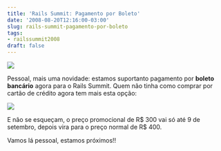 ```yaml
---
title: 'Rails Summit: Pagamento por Boleto'
date: '2008-08-20T12:16:00-03:00'
slug: rails-summit-pagamento-por-boleto
tags:
- railssummit2008
draft: false
---
```




[![](http://s3.amazonaws.com/akitaonrails/assets/2008/8/1/468x60.gif)](http://www.locaweb.com.br/rails)

Pessoal, mais uma novidade: estamos suportanto pagamento por **boleto bancário** agora para o Rails Summit. Quem não tinha como comprar por cartão de crédito agora tem mais esta opção:

[![](http://s3.amazonaws.com/akitaonrails/assets/2008/8/20/Picture_9.png)](https://www.locaweb.com.br/assinaturas/ficha_rails1.asp?language=6)

E não se esqueçam, o preço promocional de R$ 300 vai só até 9 de setembro, depois vira para o preço normal de R$ 400.

Vamos lá pessoal, estamos próximos!!

